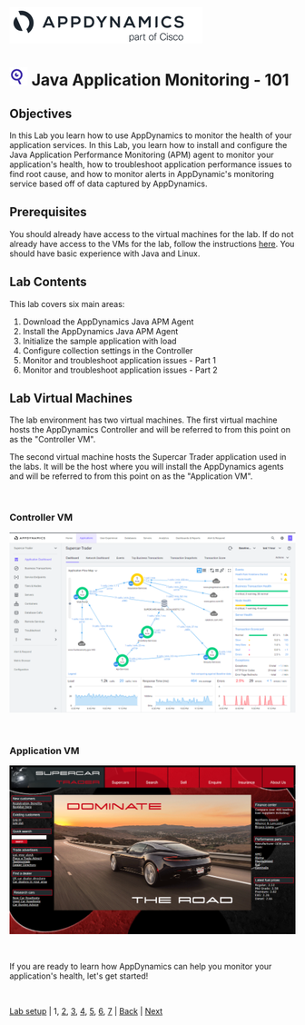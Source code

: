 ![APPD LOGO](./assets/images/appd-logo.png)

![Lab Icon](./assets/images/lab-icon.png) Java Application Monitoring - 101
=========================================================================

## Objectives

In this Lab you learn how to use AppDynamics to monitor the health of your application services. In this Lab, you learn how to install and configure the Java Application Performance Monitoring (APM) agent to monitor your application's health, how to troubleshoot application performance issues to find root cause, and how to monitor alerts in AppDynamic's monitoring service based off of data captured by AppDynamics.


## Prerequisites

You should already have access to the virtual machines for the lab.  If do not already have access to the VMs for the lab, follow the instructions [here](../appd-sandbox-setup-101/lab-exercise-01.md).  You should have basic experience with Java and Linux.


## Lab Contents
This lab covers six main areas:

1. Download the AppDynamics Java APM Agent
2. Install the AppDynamics Java APM Agent
3. Initialize the sample application with load
4. Configure collection settings in the Controller
5. Monitor and troubleshoot application issues - Part 1
6. Monitor and troubleshoot application issues - Part 2


## Lab Virtual Machines

The lab environment has two virtual machines.  The first virtual machine hosts the AppDynamics Controller and will be referred to from this point on as the "Controller VM".  

The second virtual machine hosts the Supercar Trader application used in the labs.  It will be the host where you will install the AppDynamics agents and will be referred to from this point on as the "Application VM".
 
<br>

### Controller VM
![Controller VM Screenshot](./assets/images/01-controller-vm.png)

<br>

### Application VM
![Application VM Screenshot](./assets/images/01-application-vm.png)

<br>

If you are ready to learn how AppDynamics can help you monitor your application's health, let's get started!   

<br>

[Lab setup](../appd-vm-setup-101/lab-exercise-01.md) | 1, [2](lab-exercise-02.md), [3](lab-exercise-03.md), [4](lab-exercise-04.md), [5](lab-exercise-05.md), [6](lab-exercise-06.md), [7](lab-exercise-07.md) | [Back](../appd-sandbox-setup-101/1.md) | [Next](lab-exercise-02.md)
